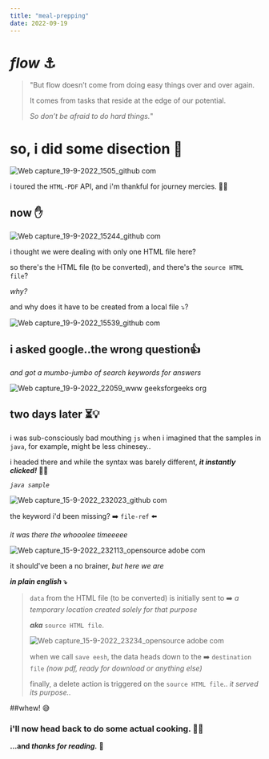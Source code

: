 ```yaml
---
title: "meal-prepping"
date: 2022-09-19
---
```



# _flow_ ⚓
>"But flow doesn’t come from doing easy things over and over again.
>
>It comes from tasks that reside at the edge of our potential. 
>
>_So don’t be afraid to do hard things._"
>


# so, i did some disection 💅

![Web capture_19-9-2022_1505_github com](https://user-images.githubusercontent.com/67290908/190942957-050067d3-adf1-40aa-b2c5-4ff258080277.jpeg)


i toured the `HTML-PDF` API, 
and i'm thankful for journey mercies. 😮‍💨

## now ✋

![Web capture_19-9-2022_15244_github com](https://user-images.githubusercontent.com/67290908/190943017-fe5bfeb0-485d-4379-9759-d01eee694939.jpeg)

i thought we were dealing with only one HTML file here?

so there's the HTML file (to be converted), and there's the `source HTML file`?

_why?_

and why does it have to be created from a local file ⤵️?

![Web capture_19-9-2022_15539_github com](https://user-images.githubusercontent.com/67290908/190943179-a988b304-18bf-4aad-a961-10316f9eb0bc.jpeg)


## i asked google..the wrong question👍

_and got a mumbo-jumbo of search keywords for answers_

![Web capture_19-9-2022_22059_www geeksforgeeks org](https://user-images.githubusercontent.com/67290908/190943421-6f225f33-b6ef-4103-af1a-837ad6eab65c.jpeg)

## two days later ⏳💡
i was sub-consciously bad mouthing `js` when i imagined that the samples in `java`, for example, might be less chinesey..

i headed there and while the syntax was barely different, **_it instantly clicked!_** 🤦‍♀️

_`java sample`_


![Web capture_15-9-2022_232023_github com](https://user-images.githubusercontent.com/67290908/190943722-ba1c8673-87e0-4db3-a6be-0033edc95746.jpeg)

the keyword i'd been missing? ➡️ `file-ref` ⬅️

_it was there the whooolee timeeeee_

![Web capture_15-9-2022_232113_opensource adobe com](https://user-images.githubusercontent.com/67290908/190944828-eed6b225-0a97-4bd2-b2a5-59c4c6437820.jpeg)

it should've been a no brainer, _but here we are_

**_in plain english_ ⤵️**

> `data` from the HTML file (to be converted) is initially sent to ➡️ _a temporary location created solely for that purpose_
> 
>  **_aka_** `source HTML file`.
>  
>  ![Web capture_15-9-2022_23234_opensource adobe com](https://user-images.githubusercontent.com/67290908/190944843-c7df9e7a-938c-42f5-a3d0-191d9e2a3d2d.jpeg)
>  
>  when we call `save eesh`, the data heads down to the ➡️ `destination file` _(now pdf, ready for download or anything else)_
>  
>  finally, a delete action is triggered on the `source HTML file`.. _it served its purpose.._


##whew! 😅

### i'll now head back to do some actual cooking. 👩‍🍳

**...and _thanks for reading._** 🚀
